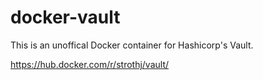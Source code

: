 # docker-vault
This is an unoffical Docker container for Hashicorp's Vault.

https://hub.docker.com/r/strothj/vault/